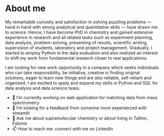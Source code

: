# About me
My remarkable curiosity and satisfaction in solving puzzling problems — hand in hand with strong analytical and quantitative skills — have drawn me to science. Hence, I have become PhD in chemistry and gained extensive experience in research and all related tasks such as experiment planning, data analysis, problem-solving, presenting of results, scientific writing, supervision of students, laboratory and project management. Gradually, I started to employ Python in the data evaluation and also realized an interest to shift my work from fundamental research closer to real applications.

I am looking for new work opportunity in a company which seeks individuals who can take responsibility, be initiative, creative in finding original solutions, eager to learn new things and are also reliable, self-reliant and organized. I am excited to apply and expand my skills in Python and SQL for data analysis and data science tasks.   

  
- 🔭 I’m currently working on web application for matching data from mass spectrometry
- 🤔 I’m looking for a feedback from someone more experienced with streamlit
- 💬 Ask me about supramolecular chemistry or about living in Tallinn, Estonia
- 📫 How to reach me: connect with me on LinkedIn

